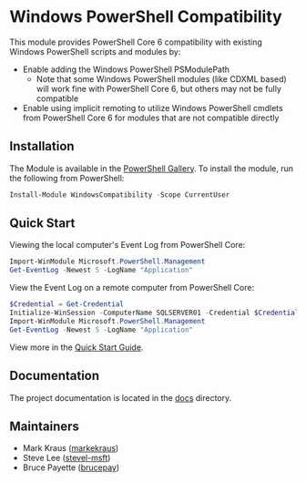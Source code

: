 # Windows PowerShell Compatibility

This module provides PowerShell Core 6 compatibility with existing Windows PowerShell scripts and modules by:

- Enable adding the Windows PowerShell PSModulePath
  - Note that some Windows PowerShell modules (like CDXML based) will work fine with PowerShell Core 6, but others may not be fully compatible
- Enable using implicit remoting to utilize Windows PowerShell cmdlets from PowerShell Core 6 for modules that are not compatible directly

## Installation

The  Module is available in the [PowerShell Gallery][PSGallery].
To install the module, run the following from PowerShell:

```powershell
Install-Module WindowsCompatibility -Scope CurrentUser
```

[PSGallery]: https://www.powershellgallery.com/packages/WindowsCompatibility/

## Quick Start

Viewing the local computer's Event Log from PowerShell Core:

```powershell
Import-WinModule Microsoft.PowerShell.Management
Get-EventLog -Newest 5 -LogName "Application"
```

View the Event Log on a remote computer from PowerShell Core:

```powershell
$Credential = Get-Credential
Initialize-WinSession -ComputerName SQLSERVER01 -Credential $Credential
Import-WinModule Microsoft.PowerShell.Management
Get-EventLog -Newest 5 -LogName "Application"
```

View more in the [Quick Start Guide][QuickStart].

[QuickStart]: ./docs/QuickStart.md

## Documentation

The project documentation is located in the [docs][ProjectDocs] directory.

[ProjectDocs]: ./docs/

## Maintainers

- Mark Kraus ([markekraus](https://github.com/markekraus))
- Steve Lee ([stevel-msft](https://github.com/stevel-msft))
- Bruce Payette ([brucepay](https://github.com/brucepay))
